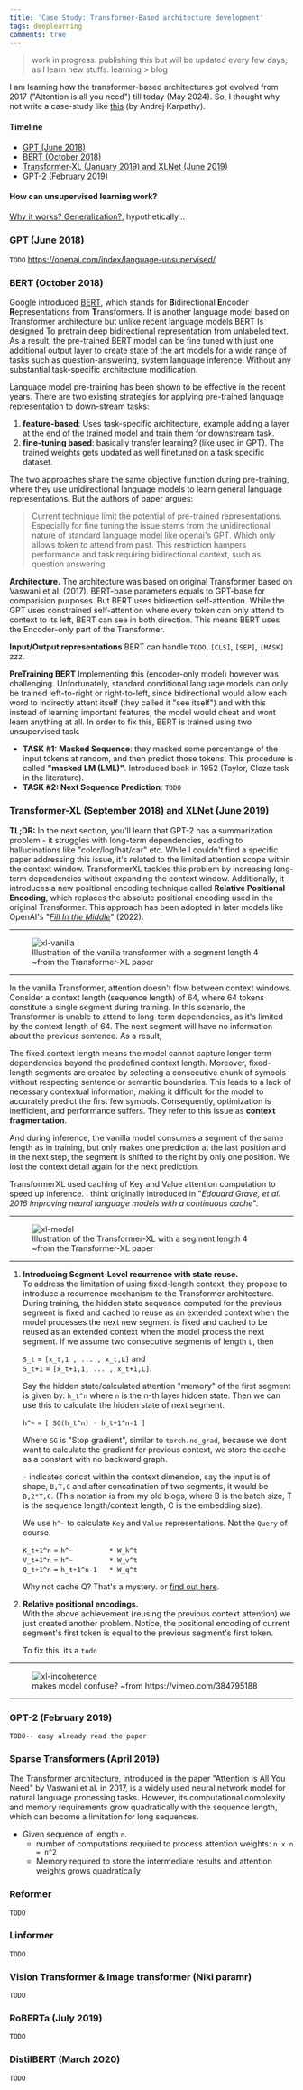 ```yaml
---
title: 'Case Study: Transformer-Based architecture development'
tags: deeplearning
comments: true
---
```


> work in progress. publishing this but will be updated every few days, as I learn new stuffs. learning > blog

I am learning how the transformer-based architectures got evolved from 2017 ("Attention is all you need") till today (May 2024). So, I thought why not write a case-study like [this](https://cs231n.github.io/convolutional-networks/#case-studies) (by Andrej Karpathy).

#### **Timeline**
- [GPT (June 2018)](#gpt-june-2018)
- [BERT (October 2018)](#bert-october-2018)
- [Transformer-XL (January 2019) and XLNet (June 2019)](#transformer-xl-january-2019-and-xlnet-june-2019)
- [GPT-2 (February 2019)](#gpt-2-february-2019)


#### How can unsupervised learning work?
[Why it works? Generalization?](https://www.youtube.com/watch?v=AKMuA_TVz3A), hypothetically...

### GPT (June 2018)

`TODO`
https://openai.com/index/language-unsupervised/

### BERT (October 2018)

Google introduced [BERT](https://arxiv.org/abs/1810.04805), which stands for **B**idirectional **E**ncoder **R**epresentations from **T**ransformers. It is another language model based on Transformer architecture but unlike recent language models BERT Is designed To pretrain deep bidirectional representation from unlabeled text. As a result, the pre-trained BERT model can be fine tuned with just one additional output layer to create state of the art models for a wide range of tasks such as question-answering, system language inference. Without any substantial task-specific architecture modification.

Language model pre-training has been shown to be effective in the recent years. There are two existing strategies for applying pre-trained language representation to down-stream tasks:
1. **feature-based**: Uses task-specific architecture, example adding a layer at the end of the trained model and train them for downstream task.
2. **fine-tuning based**: basically transfer learning? (like used in GPT). The trained weights gets updated as well finetuned on a task specific dataset.

The two approaches share the same objective function during pre-training, where they use unidirectional language models to learn general language representations. But the authors of paper argues:

> Current technique limit the potential of pre-trained representations. Especially for fine tuning the issue stems from the unidirectional nature of standard language model like openai's GPT. Which only allows token to attend from past. This restriction hampers performance and task requiring bidirectional context, such as question answering.

**Architecture.** The architecture was based on original Transformer based on Vaswani et al. (2017). BERT-base parameters equals to GPT-base for comparision purposes. But BERT uses bidirection self-attention. While the GPT uses constrained self-attention where every token can only attend to context to its left, BERT can see in both direction. This means BERT uses the Encoder-only part of the Transformer.

**Input/Output representations** BERT can handle `TODO`, `[CLS]`, `[SEP]`, `[MASK]`
zzz.

**PreTraining BERT** Implementing this (encoder-only model) however was challenging. Unfortunately, standard conditional language models can only be trained left-to-right or right-to-left, since bidirectional would allow each word to indirectly attent itself (they called it "see itself") and with this instead of learning important features, the model would cheat and wont learn anything at all. In order to fix this, BERT is trained using two unsupervised task.

- **TASK #1: Masked Sequence**: they masked some percentange of the input tokens at random, and then predict those tokens. This procedure is called **"masked LM (LML)"**. Introduced back in 1952 (Taylor, Cloze task in the literature).
- **TASK #2: Next Sequence Prediction**: `TODO`



### Transformer-XL (September 2018) and XLNet (June 2019)

**TL;DR:** In the next section, you'll learn that GPT-2 has a summarization problem - it struggles with long-term dependencies, leading to hallucinations like "color/log/hat/car" etc. While I couldn't find a specific paper addressing this issue, it's related to the limited attention scope within the context window. TransformerXL tackles this problem by increasing long-term dependencies without expanding the context window. Additionally, it introduces a new positional encoding technique called **Relative Positional Encoding**, which replaces the absolute positional encoding used in the original Transformer. This approach has been adopted in later models like OpenAI's "*[Fill In the Middle](https://arxiv.org/pdf/2207.14255)*" (2022).

<hr>
<figure>
  <img src="{{site.baseurl}}/assets/Case_Study:_Transformer_based_architecture_development/xl-vanilla.png" alt='xl-vanilla' style="max-width: 100%; height: auto;">
  <figcaption>Illustration of the vanilla transformer with a segment length 4 ~from the Transformer-XL paper</figcaption>
</figure>
<hr>

In the vanilla Transformer, attention doesn't flow between context windows. Consider a context length (sequence length) of 64, where 64 tokens constitute a single segment during training. In this scenario, the Transformer is unable to attend to long-term dependencies, as it's limited by the context length of 64. The next segment will have no information about the previous sentence. As a result, 

The fixed context length means the model cannot capture longer-term dependencies beyond the predefined context length. Moreover, fixed-length segments are created by selecting a consecutive chunk of symbols without respecting sentence or semantic boundaries. This leads to a lack of necessary contextual information, making it difficult for the model to accurately predict the first few symbols. Consequently, optimization is inefficient, and performance suffers. They refer to this issue as **context fragmentation**. 

And during inference, the vanilla model consumes a segment of the same length as in training, but only makes one prediction at the last position and in the next step, the segment is shifted to the right by only one position. We lost the context detail again for the next prediction.

TransformerXL used caching of Key and Value attention computation to speed up inference. I think originally introduced in "*Edouard Grave, et al. 2016 Improving neural language models with a continuous cache*".

<hr>
<figure>
  <img src="{{site.baseurl}}/assets/Case_Study:_Transformer_based_architecture_development/xl-model.png" alt='xl-model' style="max-width: 100%; height: auto;">
  <figcaption>Illustration of the Transformer-XL with a segment length 4 ~from the Transformer-XL paper</figcaption>
</figure>
<hr>

1. **Introducing Segment-Level recurrence with state reuse.**  
  To address the limitation of using fixed-length context, they propose to introduce a recurrence mechanism to the Transformer architecture. During training, the hidden state sequence computed for the previous segment is fixed and cached to reuse as an extended context when the model processes the next new segment is fixed and cached to be reused as an extended context when the model process the next segment. If we assume two consecutive segments of length `L`, then  
    
    `S_t` = `[x_t,1 , ... , x_t,L]` and  
    `S_t+1` = `[x_t+1,1, ... , x_t+1,L]`.  
    
    Say the hidden state/calculated attention "memory" of the first segment is given by:
  `h_t^n` where `n` is the n-th layer hidden state. Then we can use this to calculate the hidden state of next segment.  
    
    `h^~` = `[ SG(h_t^n) ◦ h_t+1^n-1 ]`  
      
    Where `SG` is "Stop gradient", similar to `torch.no_grad`, because we dont want to calculate the gradient for previous context, we store the cache as a constant with no backward graph.  
      
    `◦` indicates concat within the context dimension, say the input is of shape, `B,T,C` and after concatination of two segments, it would be `B,2*T,C`. (This notation is from my old blogs, where B is the batch size, T is the sequence length/context length, C is the embedding size).  
      
    We use `h^~` to calculate `Key` and `Value` representations. Not the `Query` of course.  
      
    `K_t+1^n` = `h^~         * W_k^t`  
    `V_t+1^n` = `h^~         * W_v^t`  
    `Q_t+1^n` = `h_t+1^n-1   * W_q^t`  
    
    Why not cache Q? That's a mystery. or [find out here](https://akash5100.github.io/blog/2024/05/06/Key-Value_caching_for_fast_inference.html).

  
2. **Relative positional encodings.**  
  With the above achievement (reusing the previous context attention) we just created another problem. Notice, the positional encoding of current segment's first token is equal to the previous segment's first token.  
    
    To fix this. its a `todo`  

<hr>
<figure>
  <img src="{{site.baseurl}}/assets/Case_Study:_Transformer_based_architecture_development/xl-incoherence.png" alt='xl-incoherence' style="max-width: 100%; height: auto;">
  <figcaption>makes model confuse? ~from https://vimeo.com/384795188</figcaption>
</figure>
<hr>

### GPT-2 (February 2019)
`TODO-- easy already read the paper`

### Sparse Transformers (April 2019)
The Transformer architecture, introduced in the paper "Attention is All You Need" by Vaswani et al. in 2017, is a widely used neural network model for natural language processing tasks. However, its computational complexity and memory requirements grow quadratically with the sequence length, which can become a limitation for long sequences.

- Given sequence of length `n`.
  - number of computations required to process attention weights: `n x n = n^2`
  - Memory required to store the intermediate results and attention weights grows quadratically


### Reformer
`TODO`

### Linformer
`TODO`

### Vision Transformer & Image transformer (Niki paramr)
`TODO`

### RoBERTa (July 2019)
`TODO`

### DistilBERT (March 2020)
`TODO`